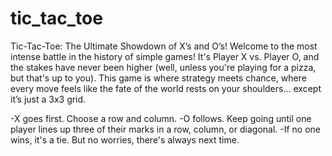 # tic_tac_toe
Tic-Tac-Toe: The Ultimate Showdown of X’s and O’s!  Welcome to the most intense battle in the history of simple games! It's Player X vs. Player O, and the stakes have never been higher (well, unless you're playing for a pizza, but that's up to you). This game is where strategy meets chance, where every move feels like the fate of the world rests on your shoulders... except it’s just a 3x3 grid.

-X goes first. Choose a row and column.
-O follows. Keep going until one player lines up three of their marks in a row, column, or diagonal.
-If no one wins, it's a tie. But no worries, there's always next time.

